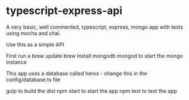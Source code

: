 # typescript-express-api

A very basic, well commented, typescript, express, mongo app with tests using mocha and chai.

Use this as a simple API

First run a brew update
brew install mongodb
mongod to start the mongo instance

This app uses a database called heros - change this in the config/database.ts file

gulp to build the dist
npm start to start the app
npm test to test the app

